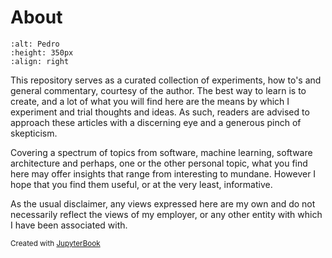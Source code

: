 # About

```{image} images/pedro-business.jpg
:alt: Pedro
:height: 350px
:align: right
```

This repository serves as a curated collection of experiments, how to's and general commentary, courtesy of the author. The best way to learn is to create, and a lot of what you will find here are the means by which I experiment and trial thoughts and ideas. As such, readers are advised to approach these articles with a discerning eye and a generous pinch of skepticism.

Covering a spectrum of topics from software, machine learning, software architecture and perhaps, one or the other personal topic, what you find here may offer insights that range from interesting to mundane. However I hope that you find them useful, or at the very least, informative.

As the usual disclaimer, any views expressed here are my own and do not necessarily reflect the views of my employer, or any other entity with which I have been associated with.

<small>Created with [JupyterBook](https://jupyterbook.org)</small>